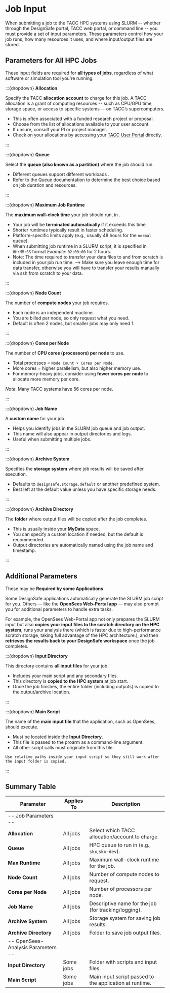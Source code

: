 # Job Input

When submitting a job to the TACC HPC systems using SLURM -- whether through the DesignSafe portal, TACC web portal, or command line -- you must provide a set of input parameters. These parameters control how your job runs, how many resources it uses, and where input/output files are stored.


## Parameters for All HPC Jobs

These input fields are required for **all types of jobs**, regardless of what software or simulation tool you're running.


:::{dropdown} **Allocation**

Specify the TACC **allocation account** to charge for this job. A TACC allocation is a grant of computing resources -- such as CPU/GPU time, storage space, or access to specific systems -- on TACC’s supercomputers.

- This is often associated with a funded research project or proposal.
- Choose from the list of allocations available to your user account.
- If unsure, consult your PI or project manager.
- Check on your allocations by accessing your [TACC User Portal](https://portal.tacc.utexas.edu/) directly.

:::

:::{dropdown} **Queue**

Select the **queue (also known as a partition)** where the job should run.

- Different queues support different workloads .
- Refer to the Queue documentation to determine the best choice based on job duration and resources.


:::

:::{dropdown} **Maximum Job Runtime**

The **maximum wall-clock time** your job should run, in .

- Your job will be **terminated automatically** if it exceeds this time.
- Shorter runtimes typically result in faster scheduling.
- Platform-specific limits apply (e.g., usually 48 hours for the `normal` queue).
- When submitting job runtime in a SLURM script, it is specified in `HH:MM:SS` format _Example_: `02:00:00` for 2 hours.
- Note: The time required to transfer your data files to and from scratch is included in your job run time. --> Make sure you leave enough time for data transfer, otherwise you will have to transfer your results manually via ssh from scratch to your data.

:::

:::{dropdown} **Node Count**

The number of **compute nodes** your job requires.

- Each node is an independent machine.
- You are billed per node, so only request what you need.
- Default is often 2 nodes, but smaller jobs may only need 1.

:::

:::{dropdown} **Cores per Node**

The number of **CPU cores (processors) per node** to use.

- Total processes = `Node Count × Cores per Node`.
- More cores = higher parallelism, but also higher memory use.
- For memory-heavy jobs, consider using **fewer cores per node** to allocate more memory per core.

_Note_: Many TACC systems have 56 cores per node.

:::

:::{dropdown} **Job Name**

A **custom name** for your job.

- Helps you identify jobs in the SLURM job queue and job output.
- This name will also appear in output directories and logs.
- Useful when submitting multiple jobs.

:::

:::{dropdown} **Archive System**

Specifies the **storage system** where job results will be saved after execution.

- Defaults to `designsafe.storage.default` or another predefined system.
- Best left at the default value unless you have specific storage needs.

:::

:::{dropdown} **Archive Directory**

The **folder** where output files will be copied after the job completes.

- This is usually inside your **MyData** space.
- You can specify a custom location if needed, but the default is recommended.
- Output directories are automatically named using the job name and timestamp.

:::

## Additional Parameters
These may be **Required by some Applications**

Some DesignSafe applications automatically generate the SLURM job script for you. Others — like the **OpenSees Web-Portal app** — may also prompt you for additional parameters to handle extra tasks.

For example, the OpenSees Web-Portal app not only prepares the SLURM input but also **copies your input files to the scratch directory on the HPC system**, runs your analysis there (which is faster due to high-performance scratch storage, taking full advantage of the HPC architecture.), and then **retrieves the results back to your DesignSafe workspace** once the job completes.



:::{dropdown} **Input Directory**

This directory contains **all input files** for your job.

- Includes your main script and any secondary files.
- This directory is **copied to the HPC system** at job start.
- Once the job finishes, the entire folder (including outputs) is copied to the output/archive location.

:::

:::{dropdown} **Main Script**

The name of the **main input file** that the application, such as OpenSees, should execute.

- Must be located inside the **Input Directory**.
- This file is passed to the proarm as a command-line argument.
- All other script calls must originate from this file.

```{tip}
Use relative paths inside your input script so they still work after the input folder is copied.
```

:::

## Summary Table

| Parameter             | Applies To        | Description |
|-----------------------|------------------|-------------|
| -- Job Parameters -- |
| **Allocation**        | All jobs          | Select which TACC allocation/account to charge. |
| **Queue**             | All jobs          | HPC queue to run in (e.g., `skx`,`skx-dev`). |
| **Max Runtime**       | All jobs          | Maximum wall-clock runtime for the job. |
| **Node Count**        | All jobs          | Number of compute nodes to request. |
| **Cores per Node**    | All jobs          | Number of processors per node. |
| **Job Name**          | All jobs          | Descriptive name for the job (for tracking/logging). |
| **Archive System**    | All jobs          | Storage system for saving job results. |
| **Archive Directory** | All jobs          | Folder to save job output files. |
| -- OpenSees-Analysis Parameters -- |
| **Input Directory**   | Some jobs         | Folder with scripts and input files. |
| **Main Script**       | Some jobs         | Main input script passed to the application at runtime. |


